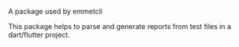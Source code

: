 A package used by emmetcli

This package helps to parse and generate reports from test files in a dart/flutter project. 

